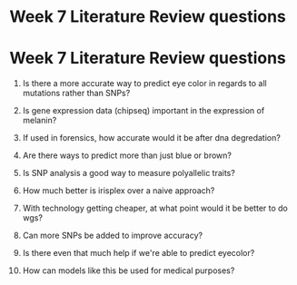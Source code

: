 # Week 7 Literature Review questions

# Week 7 Literature Review questions

1. Is there a more accurate way to predict eye color in regards to all mutations rather than SNPs?

2. Is gene expression data (chipseq) important in the expression of melanin?

3. If used in forensics, how accurate would it be after dna degredation?

4. Are there ways to predict more than just blue or brown?

5. Is SNP analysis a good way to measure polyallelic traits?

6. How much better is irisplex over a naive approach?

7. With technology getting cheaper, at what point would it be better to do wgs?

8. Can more SNPs be added to improve accuracy?

9. Is there even that much help if we're able to predict eyecolor?

10. How can models like this be used for medical purposes?
